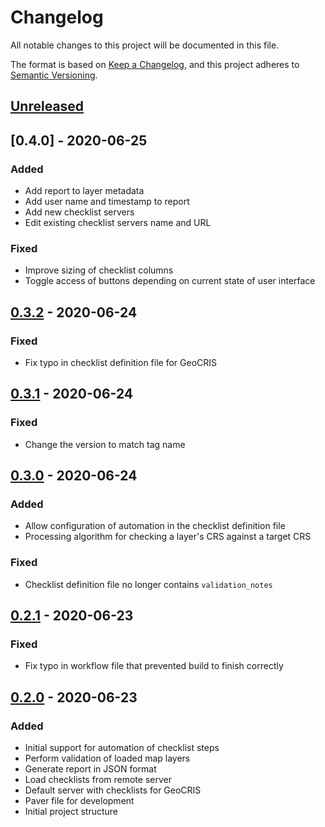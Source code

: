 # Changelog
All notable changes to this project will be documented in this file.

The format is based on [Keep a Changelog](https://keepachangelog.com/en/1.0.0/),
and this project adheres to [Semantic Versioning](https://semver.org/spec/v2.0.0.html).

## [Unreleased]


## [0.4.0] - 2020-06-25

### Added

-  Add report to layer metadata
-  Add user name and timestamp to report
-  Add new checklist servers
-  Edit existing checklist servers name and URL

### Fixed

-  Improve sizing of checklist columns
-  Toggle access of buttons depending on current state of user interface


## [0.3.2] - 2020-06-24

### Fixed

-  Fix typo in checklist definition file for GeoCRIS


## [0.3.1] - 2020-06-24

### Fixed

-  Change the version to match tag name


## [0.3.0] - 2020-06-24

### Added

-  Allow configuration of automation in the checklist definition file
-  Processing algorithm for checking a layer's CRS against a target CRS

### Fixed

-  Checklist definition file no longer contains `validation_notes`


## [0.2.1] - 2020-06-23

### Fixed

-  Fix typo in workflow file that prevented build to finish correctly

## [0.2.0] - 2020-06-23

### Added

-  Initial support for automation of checklist steps
-  Perform validation of loaded map layers
-  Generate report in JSON format
-  Load checklists from remote server
-  Default server with checklists for GeoCRIS
-  Paver file for development
-  Initial project structure


[unreleased]: https://github.com/kartoza/qgis_checklist_checker/compare/v0.4.0...master
[0.3.2]: https://github.com/kartoza/qgis_checklist_checker/-/tags/v0.4.0
[0.3.2]: https://github.com/kartoza/qgis_checklist_checker/-/tags/v0.3.2
[0.3.1]: https://github.com/kartoza/qgis_checklist_checker/-/tags/v0.3.1
[0.3.0]: https://github.com/kartoza/qgis_checklist_checker/-/tags/v0.3.0
[0.2.1]: https://github.com/kartoza/qgis_checklist_checker/-/tags/v0.2.1
[0.2.0]: https://github.com/kartoza/qgis_checklist_checker/-/tags/v0.2.0
